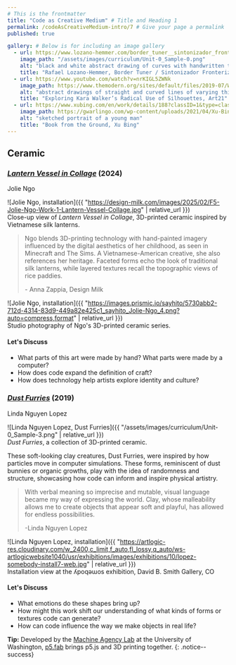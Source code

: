 ```yaml
---
# This is the frontmatter
title: "Code as Creative Medium" # Title and Heading 1
permalink: /codeAsCreativeMedium-intro/7 # Give your page a permalink
published: true

gallery: # Below is for including an image gallery
  - url: https://www.lozano-hemmer.com/border_tuner__sintonizador_fronterizo.php
    image_path: "/assets/images/curriculum/Unit-0_Sample-0.png"
    alt: "black and white abstract drawing of curves with handwritten text: too much future "
    title: "Rafael Lozano-Hemmer, Border Tuner / Sintonizador Fronterizo, Relational Architecture 23, 2019."
  - url: https://www.youtube.com/watch?v=nrKIGL5ZWNk
    image_path: https://www.themodern.org/sites/default/files/2019-07/Walker_Slavery%21-Slavery%21_1.jpg
    alt: "abstract drawings of straight and curved lines of varying thickness"
    title: "Exploring Kara Walker’s Radical Use of Silhouettes, Art21"
  - url: https://www.xubing.com/en/work/details/188?classID=1&type=class#188
    image_path: https://gwarlingo.com/wp-content/uploads/2021/04/Xu-Bing-06-1.jpg
    alt: "sketched portrait of a young man"
    title: "Book from the Ground, Xu Bing"
---
```

## Ceramic
### [*Lantern Vessel in Collage*](https://design-milk.com/f5-jolie-ngo-on-chicago-bricks-her-favorite-clogs-more/) (2024)
Jolie Ngo

![Jolie Ngo, installation]({{ "https://design-milk.com/images/2025/02/F5-Jolie-Ngo-Work-1-Lantern-Vessel-Collage.jpg" | relative_url }})  
Close-up view of *Lantern Vessel in Collage*, 3D-printed ceramic inspired by Vietnamese silk lanterns.

> Ngo blends 3D-printing technology with hand-painted imagery influenced by the digital aesthetics of her childhood, as seen in Minecraft and The Sims. A Vietnamese-American creative, she also references her heritage. Faceted forms echo the look of traditional silk lanterns, while layered textures recall the topographic views of rice paddies.
>
> \- Anna Zappia, Design Milk 

![Jolie Ngo, installation]({{ "https://images.prismic.io/sayhito/5730abb2-712d-4314-83d9-449a82e425c1_sayhito_Jolie-Ngo_4.png?auto=compress,format" | relative_url }})  
Studio photography of Ngo's 3D-printed ceramic series. 

#### Let's Discuss
- What parts of this art were made by hand? What parts were made by a computer?
- How does code expand the definition of craft?
- How does technology help artists explore identity and culture? 


### [*Dust Furries*](https://www.unitedstatesartists.org/artists/linda-nguyen-lopez) (2019)
Linda Nguyen Lopez

![Linda Nguyen Lopez, Dust Furries]({{ "/assets/images/curriculum/Unit-0_Sample-3.png" | relative_url }})  
*Dust Furries*, a collection of 3D-printed ceramic.

These soft-looking clay creatures, Dust Furries, were inspired by how particles move in computer simulations. These forms, reminiscent of dust bunnies or organic growths, play with the idea of randomness and structure, showcasing how code can inform and inspire physical artistry.

> With verbal meaning so imprecise and mutable, visual language became my way of expressing the world. Clay, whose malleability allows me to create objects that appear soft and playful, has allowed for endless possibilities.
>
> \-Linda Nguyen Lopez

![Linda Nguyen Lopez, installation]({{ "https://artlogic-res.cloudinary.com/w_2400,c_limit,f_auto,fl_lossy,q_auto/ws-artlogicwebsite1040/usr/exhibitions/images/exhibitions/10/lopez-somebody-install7-web.jpg" | relative_url }})  
Installation view at the ʎpoqǝɯos exhibition, David B. Smith Gallery, CO

#### Let's Discuss

- What emotions do these shapes bring up?
- How might this work shift our understanding of what kinds of forms or textures code can generate?
- How can code influence the way we make objects in real life?

**Tip:** Developed by the [Machine Agency Lab](https://depts.washington.edu/machines/) at the University of Washington, [p5.fab](https://machineagency.github.io/p5.fab-docs/) brings p5.js and 3D printing together. 
{: .notice--success}